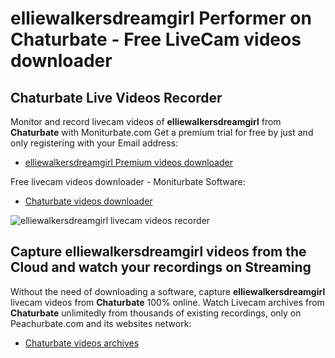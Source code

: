 # elliewalkersdreamgirl Performer on Chaturbate - Free LiveCam videos downloader

## Chaturbate Live Videos Recorder

Monitor and record livecam videos of **elliewalkersdreamgirl** from **Chaturbate** with Moniturbate.com
Get a premium trial for free by just and only registering with your Email address:
* [elliewalkersdreamgirl Premium videos downloader](https://moniturbate.com/request-demo-licence-key.html)

Free livecam videos downloader - Moniturbate Software:
* [Chaturbate videos downloader](https://moniturbate.com/moniturbate-download-software.html)

![elliewalkersdreamgirl livecam videos recorder](https://peachurnet.com/templates/moniturbate-software.png)


## Capture elliewalkersdreamgirl videos from the Cloud and watch your recordings on Streaming

Without the need of downloading a software, capture **elliewalkersdreamgirl** livecam videos from **Chaturbate** 100% online.
Watch Livecam archives from **Chaturbate** unlimitedly from thousands of existing recordings, only on Peachurbate.com and its websites network:
* [Chaturbate videos archives](https://peachurnet.com/)